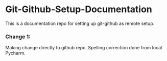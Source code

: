 # Git-Github-Setup-Documentation
This is a documentation repo for setting up git-github as remote setup.

### Change 1:
Making change directly to github repo.
Spelling correction done from local Pycharm.